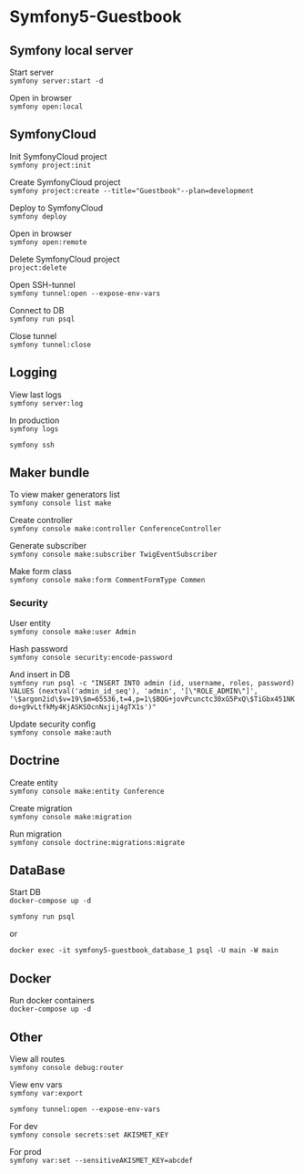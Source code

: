 # Symfony5-Guestbook

## Symfony local server
Start server<br/>
``
symfony server:start -d
``

Open in browser<br/>
``
symfony open:local
``

## SymfonyCloud
Init SymfonyCloud project<br/>
``
symfony project:init
``

Create SymfonyCloud project<br/>
``
symfony project:create --title="Guestbook"--plan=development
``

Deploy to SymfonyCloud<br/>
``
symfony deploy
``

Open in browser<br/>
``
symfony open:remote
``

Delete SymfonyCloud project<br/>
``
project:delete
``

Open SSH-tunnel<br/>
``
symfony tunnel:open --expose-env-vars
``

Connect to DB<br/>
``
symfony run psql
``

Close tunnel<br/>
``
symfony tunnel:close
``

## Logging
View last logs<br/>
``
symfony server:log
``

In production<br/>
``
symfony logs
``

``
symfony ssh
``

## Maker bundle
To view maker generators list<br/>
``
symfony console list make
``

Create controller<br/>
``
symfony console make:controller ConferenceController
``

Generate subscriber<br/>
``
symfony console make:subscriber TwigEventSubscriber
``

Make form class<br/>
``
symfony console make:form CommentFormType Commen
``

### Security

User entity<br/>
``
symfony console make:user Admin
``

Hash password<br/>
``
symfony console security:encode-password
``

And insert in DB<br/>
``
symfony run psql -c "INSERT INTO admin (id, username, roles, password) VALUES (nextval('admin_id_seq'), 'admin', '[\"ROLE_ADMIN\"]', '\$argon2id\$v=19\$m=65536,t=4,p=1\$BQG+jovPcunctc30xG5PxQ\$TiGbx451NKdo+g9vLtfkMy4KjASKSOcnNxjij4gTX1s')"
``

Update security config<br/>
``
symfony console make:auth
``

## Doctrine
Create entity<br/>
``
symfony console make:entity Conference
``

Create migration<br/>
``
symfony console make:migration
``

Run migration</br>
``
symfony console doctrine:migrations:migrate
``

## DataBase 
Start DB<br/>
``
docker-compose up -d
``

``
symfony run psql
``

or

``
docker exec -it symfony5-guestbook_database_1 psql -U main -W main
``

## Docker
Run docker containers<br/>
``
docker-compose up -d
``
## Other
View all routes<br/>
``
symfony console debug:router
``

View env vars<br/>
``
symfony var:export
``

``
symfony tunnel:open --expose-env-vars
``


For dev<br/>
``
symfony console secrets:set AKISMET_KEY
``

For prod<br/>
``
symfony var:set --sensitiveAKISMET_KEY=abcdef
``